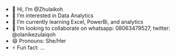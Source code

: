 - 👋 Hi, I’m @Zhulaikoh
- 👀 I’m interested in Data Analytics
- 🌱 I’m currently learning Excel, PowerBi, and analytics
- 💞️ I’m looking to collaborate on whatsapp: 08063479527, twitter: @olanikezulaiqoh
- 😄 Pronouns: She/Her
- ⚡ Fun fact: ...

<!---
Zhulaikoh/Zhulaikoh is a ✨ special ✨ repository because its `README.md` (this file) appears on your GitHub profile.
You can click the Preview link to take a look at your changes.
--->
